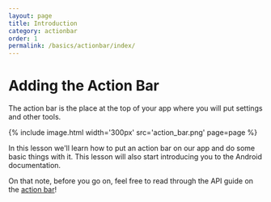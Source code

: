 ```yaml
---
layout: page
title: Introduction
category: actionbar
order: 1
permalink: /basics/actionbar/index/
---
```


# Adding the Action Bar

The action bar is the place at the top of your app where you will
put settings and other tools.

{% include image.html width='300px' src='action_bar.png' page=page %}


In this lesson we'll learn how to put an action bar on our app and do some basic things with it. This lesson will also start introducing you to the Android documentation.

On that note, before you go on, feel free to read through the API guide on the [action bar](http://developer.android.com/guide/topics/ui/actionbar.html)!
